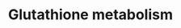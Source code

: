 ---
annotations:
- type: Pathway Ontology
  value: glutathione metabolic pathway
authors:
- 169.230.77.174
- MaintBot
- Christine Chichester
- Egonw
- Khanspers
description: ''
last-edited: 2019-06-28
organisms:
- Rattus norvegicus
redirect_from:
- /index.php/Pathway:WP469
- /instance/WP469
schema-jsonld:
- '@context': https://schema.org/
  '@id': https://wikipathways.github.io/pathways/WP469.html
  '@type': Dataset
  creator:
    '@type': Organization
    name: WikiPathways
  description: ''
  keywords:
  - 1.8.4.4
  - glycine
  - 1.8.5.1
  - Gstt1
  - 1.1.1.43
  - 1.8.4.3
  - Gclm
  - Gpx1
  - Gpx2
  - L-Glutamate
  - 6.3.1.8
  - 3.4.11.4
  - 1.8.1.13
  - 5-Oxoproline
  - G6pdx
  - Gstm2
  - Acetyl-CoA
  - Gsta2
  - Anpep
  - 3.5.1.78
  - L-Cysteine
  - Gstt2
  - Ggt1
  - Gstm4
  - 2.3.1.80
  - Gss
  - R-S-Alanyl
  - Glycine
  - 2.8.1.3
  - Gpx3
  - 2.3.2.4
  - L-Amino Acid
  - 1.8.4.7
  - 1.8.4.2
  - Glutathione
  - Oplah
  - Gpx4
  - 1.5.4.1
  - Gstm3
  - Ggtla1
  - Cysteinyl-Glycine
  - 1.8.3.3
  - Gsr
  - Idh1
  - Gsta5
  - 1.11.1.12
  - 1.8.4.1
  - Gclc
  license: CC0
  name: Glutathione metabolism
seo: CreativeWork
title: Glutathione metabolism
wpid: WP469
---